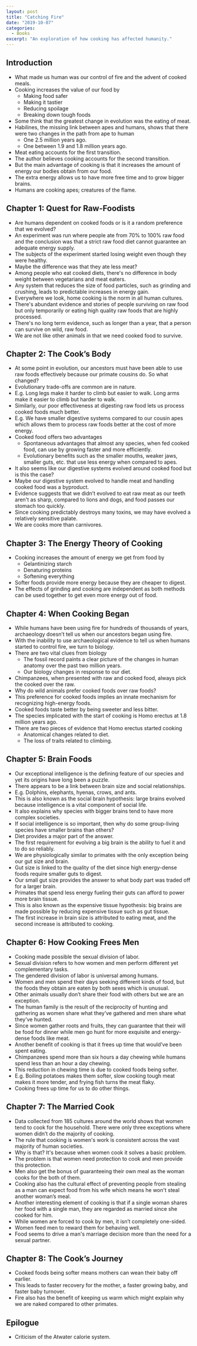```yaml
---
layout: post
title: "Catching Fire"
date: "2019-10-07"
categories:
  - Books
excerpt: "An exploration of how cooking has affected humanity."
---
```


## Introduction

- What made us human was our control of fire and the advent of cooked meals.
- Cooking increases the value of our food by
    - Making food safer
    - Making it tastier
    - Reducing spoilage
    - Breaking down tough foods
- Some think that the greatest change in evolution was the eating of meat.
- Habilines, the missing link between apes and humans, shows that there were two changes in the path from ape to human
    - One 2.5 million years ago.
    - One between 1.9 and 1.8 million years ago.
- Meat eating accounts for the first transition.
- The author believes cooking accounts for the second transition.
- But the main advantage of cooking is that it increases the amount of energy our bodies obtain from our food.
- The extra energy allows us to have more free time and to grow bigger brains.
- Humans are cooking apes; creatures of the flame.

## Chapter 1: Quest for Raw-Foodists

- Are humans dependent on cooked foods or is it a random preference that we evolved?
- An experiment was run where people ate from 70% to 100% raw food and the conclusion was that a strict raw food diet cannot guarantee an adequate energy supply.
- The subjects of the experiment started losing weight even though they were healthy.
- Maybe the difference was that they ate less meat?
- Among people who eat cooked diets, there's no difference in body weight between vegetarians and meat eaters.
- Any system that reduces the size of food particles, such as grinding and crushing, leads to predictable increases in energy gain.
- Everywhere we look, home cooking is the norm in all human cultures.
- There's abundant evidence and stories of people surviving on raw food but only temporarily or eating high quality raw foods that are highly processed.
- There's no long term evidence, such as longer than a year, that a person can survive on wild, raw food.
- We are not like other animals in that we need cooked food to survive.

## Chapter 2: The Cook’s Body

- At some point in evolution, our ancestors must have been able to use raw foods effectively because our primate cousins do. So what changed?
- Evolutionary trade-offs are common are in nature.
- E.g. Long legs make it harder to climb but easier to walk. Long arms make it easier to climb but harder to walk.
- Similarly, our poor effectiveness at digesting raw food lets us process cooked foods much better.
- E.g. We have smaller digestive systems compared to our cousin apes which allows them to process raw foods better at the cost of more energy.
- Cooked food offers two advantages
    - Spontaneous advantages that almost any species, when fed cooked food, can use by growing faster and more efficiently.
    - Evolutionary benefits such as the smaller mouths, weaker jaws, smaller guts, etc. that use less energy when compared to apes.
- It also seems like our digestive systems evolved around cooked food but is this the case?
- Maybe our digestive system evolved to handle meat and handling cooked food was a byproduct.
- Evidence suggests that we didn’t evolved to eat raw meat as our teeth aren't as sharp, compared to lions and dogs, and food passes our stomach too quickly.
- Since cooking predictably destroys many toxins, we may have evolved a relatively sensitive palate.
- We are cooks more than carnivores.

## Chapter 3: The Energy Theory of Cooking

- Cooking increases the amount of energy we get from food by
    - Gelantinizing starch
    - Denaturing proteins
    - Softening everything
- Softer foods provide more energy because they are cheaper to digest.
- The effects of grinding and cooking are independent as both methods can be used together to get even more energy out of food.

## Chapter 4: When Cooking Began

- While humans have been using fire for hundreds of thousands of years, archaeology doesn’t tell us when our ancestors began using fire.
- With the inability to use archaeological evidence to tell us when humans started to control fire, we turn to biology.
- There are two vital clues from biology
    - The fossil record paints a clear picture of the changes in human anatomy over the past two million years.
    - Our biology changes in response to our diet.
- Chimpanzees, when presented with raw and cooked food, always pick the cooked over the raw.
- Why do wild animals prefer cooked foods over raw foods?
- This preference for cooked foods implies an innate mechanism for recognizing high-energy foods.
- Cooked foods taste better by being sweeter and less bitter.
- The species implicated with the start of cooking is Homo erectus at 1.8 million years ago.
- There are two pieces of evidence that Homo erectus started cooking
    - Anatomical changes related to diet.
    - The loss of traits related to climbing.

## Chapter 5: Brain Foods

- Our exceptional intelligence is the defining feature of our species and yet its origins have long been a puzzle.
- There appears to be a link between brain size and social relationships.
- E.g. Dolphins, elephants, hyenas, crows, and ants.
- This is also known as the social brain hypothesis: large brains evolved because intelligence is a vital component of social life.
- It also explains why species with bigger brains tend to have more complex societies.
- If social intelligence is so important, then why do some group-living species have smaller brains than others?
- Diet provides a major part of the answer.
- The first requirement for evolving a big brain is the ability to fuel it and to do so reliably.
- We are physiologically similar to primates with the only exception being our gut size and brain.
- Gut size is linked to the quality of the diet since high energy-dense foods require smaller guts to digest.
- Our small gut size provides the answer to what body part was traded off for a larger brain.
- Primates that spend less energy fueling their guts can afford to power more brain tissue.
- This is also known as the expensive tissue hypothesis: big brains are made possible by reducing expensive tissue such as gut tissue.
- The first increase in brain size is attributed to eating meat, and the second increase is attributed to cooking.

## Chapter 6: How Cooking Frees Men

- Cooking made possible the sexual division of labor.
- Sexual division refers to how women and men perform different yet complementary tasks.
- The gendered division of labor is universal among humans.
- Women and men spend their days seeking different kinds of food, but the foods they obtain are eaten by both sexes which is unusual.
- Other animals usually don’t share their food with others but we are an exception.
- The human family is the result of the reciprocity of hunting and gathering as women share what they’ve gathered and men share what they’ve hunted.
- Since women gather roots and fruits, they can guarantee that their will be food for dinner while men go hunt for more exquisite and energy-dense foods like meat.
- Another benefit of cooking is that it frees up time that would’ve been spent eating.
- Chimpanzees spend more than six hours a day chewing while humans spend less than an hour a day chewing.
- This reduction in chewing time is due to cooked foods being softer.
- E.g. Boiling potatoes makes them softer, slow cooking tough meat makes it more tender, and frying fish turns the meat flaky.
- Cooking frees up time for us to do other things.

## Chapter 7: The Married Cook

- Data collected from 185 cultures around the world shows that women tend to cook for the household. There were only three exceptions where women didn’t do the majority of cooking.
- The rule that cooking is women's work is consistent across the vast majority of human societies.
- Why is that? It's because when women cook it solves a basic problem.
- The problem is that women need protection to cook and men provide this protection.
- Men also get the bonus of guaranteeing their own meal as the woman cooks for the both of them.
- Cooking also has the cultural effect of preventing people from stealing as a man can expect food from his wife which means he won't steal another woman’s meal.
- Another interesting element of cooking is that if a single woman shares her food with a single man, they are regarded as married since she cooked for him.
- While women are forced to cook by men, it isn’t completely one-sided.
- Women feed men to reward them for behaving well.
- Food seems to drive a man's marriage decision more than the need for a sexual partner.

## Chapter 8: The Cook’s Journey

- Cooked foods being softer means mothers can wean their baby off earlier.
- This leads to faster recovery for the mother, a faster growing baby, and faster baby turnover.
- Fire also has the benefit of keeping us warm which might explain why we are naked compared to other primates.

## Epilogue

- Criticism of the Atwater calorie system.
